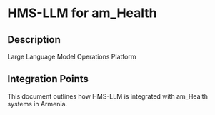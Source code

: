 # HMS-LLM for am_Health

## Description

Large Language Model Operations Platform

## Integration Points

This document outlines how HMS-LLM is integrated with am_Health systems in Armenia.
